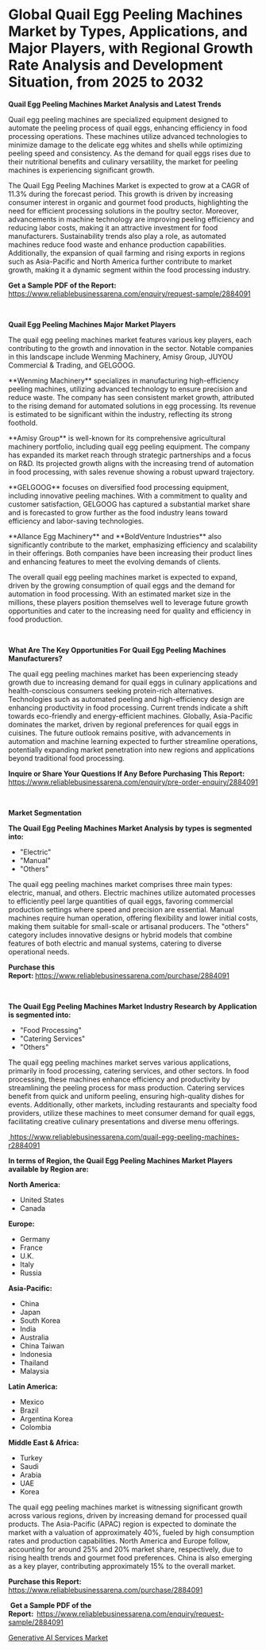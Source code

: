 <p><h1>Global Quail Egg Peeling Machines Market by Types, Applications, and Major Players, with Regional Growth Rate Analysis and Development Situation, from 2025 to 2032</h1></p><p><strong>Quail Egg Peeling Machines Market Analysis and Latest Trends</strong></p>
<p><p>Quail egg peeling machines are specialized equipment designed to automate the peeling process of quail eggs, enhancing efficiency in food processing operations. These machines utilize advanced technologies to minimize damage to the delicate egg whites and shells while optimizing peeling speed and consistency. As the demand for quail eggs rises due to their nutritional benefits and culinary versatility, the market for peeling machines is experiencing significant growth.</p><p>The Quail Egg Peeling Machines Market is expected to grow at a CAGR of 11.3% during the forecast period. This growth is driven by increasing consumer interest in organic and gourmet food products, highlighting the need for efficient processing solutions in the poultry sector. Moreover, advancements in machine technology are improving peeling efficiency and reducing labor costs, making it an attractive investment for food manufacturers. Sustainability trends also play a role, as automated machines reduce food waste and enhance production capabilities. Additionally, the expansion of quail farming and rising exports in regions such as Asia-Pacific and North America further contribute to market growth, making it a dynamic segment within the food processing industry.</p></p>
<p><strong>Get a Sample PDF of the Report:&nbsp;</strong> <a href="https://www.reliablebusinessarena.com/enquiry/request-sample/2884091?utm_campaign=3251&utm_medium=2&utm_source=Github&utm_content=ia&utm_term=13032025&utm_id=quail-egg-peeling-machines">https://www.reliablebusinessarena.com/enquiry/request-sample/2884091</a></p>
<p>&nbsp;</p>
<p><strong>Quail Egg Peeling Machines Major Market Players</strong></p>
<p><p>The quail egg peeling machines market features various key players, each contributing to the growth and innovation in the sector. Notable companies in this landscape include Wenming Machinery, Amisy Group, JUYOU Commercial & Trading, and GELGOOG.</p><p>**Wenming Machinery** specializes in manufacturing high-efficiency peeling machines, utilizing advanced technology to ensure precision and reduce waste. The company has seen consistent market growth, attributed to the rising demand for automated solutions in egg processing. Its revenue is estimated to be significant within the industry, reflecting its strong foothold.</p><p>**Amisy Group** is well-known for its comprehensive agricultural machinery portfolio, including quail egg peeling equipment. The company has expanded its market reach through strategic partnerships and a focus on R&D. Its projected growth aligns with the increasing trend of automation in food processing, with sales revenue showing a robust upward trajectory.</p><p>**GELGOOG** focuses on diversified food processing equipment, including innovative peeling machines. With a commitment to quality and customer satisfaction, GELGOOG has captured a substantial market share and is forecasted to grow further as the food industry leans toward efficiency and labor-saving technologies.</p><p>**Allance Egg Machinery** and **BoldVenture Industries** also significantly contribute to the market, emphasizing efficiency and scalability in their offerings. Both companies have been increasing their product lines and enhancing features to meet the evolving demands of clients.</p><p>The overall quail egg peeling machines market is expected to expand, driven by the growing consumption of quail eggs and the demand for automation in food processing. With an estimated market size in the millions, these players position themselves well to leverage future growth opportunities and cater to the increasing need for quality and efficiency in food production.</p></p>
<p>&nbsp;</p>
<p><strong>What Are The Key Opportunities For Quail Egg Peeling Machines Manufacturers?</strong></p>
<p><p>The quail egg peeling machines market has been experiencing steady growth due to increasing demand for quail eggs in culinary applications and health-conscious consumers seeking protein-rich alternatives. Technologies such as automated peeling and high-efficiency design are enhancing productivity in food processing. Current trends indicate a shift towards eco-friendly and energy-efficient machines. Globally, Asia-Pacific dominates the market, driven by regional preferences for quail eggs in cuisines. The future outlook remains positive, with advancements in automation and machine learning expected to further streamline operations, potentially expanding market penetration into new regions and applications beyond traditional food processing.</p></p>
<p><strong>Inquire or Share Your Questions If Any Before Purchasing This Report:</strong> <a href="https://www.reliablebusinessarena.com/enquiry/pre-order-enquiry/2884091?utm_campaign=3251&utm_medium=2&utm_source=Github&utm_content=ia&utm_term=13032025&utm_id=quail-egg-peeling-machines">https://www.reliablebusinessarena.com/enquiry/pre-order-enquiry/2884091</a></p>
<p>&nbsp;</p>
<p><strong>Market Segmentation</strong></p>
<p><strong>The Quail Egg Peeling Machines Market Analysis by types is segmented into:</strong></p>
<p><ul><li>"Electric"</li><li>"Manual"</li><li>"Others"</li></ul></p>
<p><p>The quail egg peeling machines market comprises three main types: electric, manual, and others. Electric machines utilize automated processes to efficiently peel large quantities of quail eggs, favoring commercial production settings where speed and precision are essential. Manual machines require human operation, offering flexibility and lower initial costs, making them suitable for small-scale or artisanal producers. The "others" category includes innovative designs or hybrid models that combine features of both electric and manual systems, catering to diverse operational needs.</p></p>
<p><strong>Purchase this Report:&nbsp;</strong><a href="https://www.reliablebusinessarena.com/purchase/2884091?utm_campaign=3251&utm_medium=2&utm_source=Github&utm_content=ia&utm_term=13032025&utm_id=quail-egg-peeling-machines">https://www.reliablebusinessarena.com/purchase/2884091</a></p>
<p>&nbsp;</p>
<p><strong>The Quail Egg Peeling Machines Market Industry Research by Application is segmented into:</strong></p>
<p><ul><li>"Food Processing"</li><li>"Catering Services"</li><li>"Others"</li></ul></p>
<p><p>The quail egg peeling machines market serves various applications, primarily in food processing, catering services, and other sectors. In food processing, these machines enhance efficiency and productivity by streamlining the peeling process for mass production. Catering services benefit from quick and uniform peeling, ensuring high-quality dishes for events. Additionally, other markets, including restaurants and specialty food providers, utilize these machines to meet consumer demand for quail eggs, facilitating creative culinary presentations and diverse menu offerings.</p></p>
<p><a href="https://www.reliablebusinessarena.com/quail-egg-peeling-machines-r2884091?utm_campaign=3251&utm_medium=2&utm_source=Github&utm_content=ia&utm_term=13032025&utm_id=quail-egg-peeling-machines">&nbsp;https://www.reliablebusinessarena.com/quail-egg-peeling-machines-r2884091</a></p>
<p><strong>In terms of Region, the Quail Egg Peeling Machines Market Players available by Region are:</strong></p>
<p>
    <p> <strong> North America: </strong>
        <ul>
            <li>United States</li>
            <li>Canada</li>
        </ul>
        </p> 
    <p> <strong> Europe: </strong>
        <ul>
            <li>Germany</li>
            <li>France</li>
            <li>U.K.</li>
            <li>Italy</li>
            <li>Russia</li>
        </ul>
        </p> 
    <p> <strong> Asia-Pacific: </strong>
        <ul>
            <li>China</li>
            <li>Japan</li>
            <li>South Korea</li>
            <li>India</li>
            <li>Australia</li>
            <li>China Taiwan</li>
            <li>Indonesia</li>
            <li>Thailand</li>
            <li>Malaysia</li>
        </ul>
        </p> 
    <p> <strong> Latin America: </strong>
        <ul>
            <li>Mexico</li>
            <li>Brazil</li>
            <li>Argentina Korea</li>
            <li>Colombia</li>
        </ul>
        </p> 
    <p> <strong> Middle East & Africa: </strong>
        <ul>
            <li>Turkey</li>
            <li>Saudi</li>
            <li>Arabia</li>
            <li>UAE</li>
            <li>Korea</li>
        </ul>
    </p>
    </p>
<p><p>The quail egg peeling machines market is witnessing significant growth across various regions, driven by increasing demand for processed quail products. The Asia-Pacific (APAC) region is expected to dominate the market with a valuation of approximately 40%, fueled by high consumption rates and production capabilities. North America and Europe follow, accounting for around 25% and 20% market share, respectively, due to rising health trends and gourmet food preferences. China is also emerging as a key player, contributing approximately 15% to the overall market.</p></p>
<p><strong>Purchase this Report: </strong><a href="https://www.reliablebusinessarena.com/purchase/2884091?utm_campaign=3251&utm_medium=2&utm_source=Github&utm_content=ia&utm_term=13032025&utm_id=quail-egg-peeling-machines">https://www.reliablebusinessarena.com/purchase/2884091</a></p>
<p>&nbsp;<strong>Get a Sample PDF of the Report:&nbsp;&nbsp;</strong><a href="https://www.reliablebusinessarena.com/enquiry/request-sample/2884091?utm_campaign=3251&utm_medium=2&utm_source=Github&utm_content=ia&utm_term=13032025&utm_id=quail-egg-peeling-machines">https://www.reliablebusinessarena.com/enquiry/request-sample/2884091</a></p>
<p><strong></strong></p>
<p><p><a href="https://github.com/donkalucine10/Market-Research-Report-List-1/blob/main/generative-ai-services-market.md?utm_campaign=3251&utm_medium=2&utm_source=Github&utm_content=ia&utm_term=13032025&utm_id=quail-egg-peeling-machines">Generative AI Services Market</a></p></p>